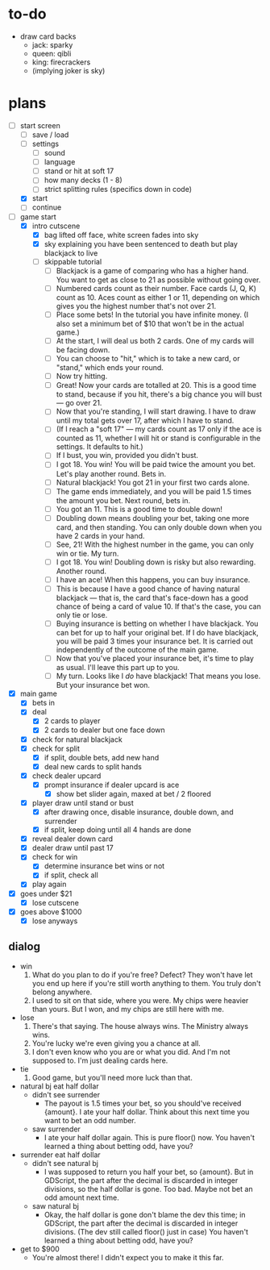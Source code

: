 # to-do

- draw card backs
	- jack: sparky
	- queen: qibli
	- king: firecrackers
	- (implying joker is sky)

# plans

- [ ] start screen
	- [ ] save / load
	- [ ] settings
		- [ ] sound
		- [ ] language
		- [ ] stand or hit at soft 17
		- [ ] how many decks (1 - 8)
		- [ ] strict splitting rules (specifics down in code)
	- [x] start
	- [ ] continue
- [ ] game start
	- [x] intro cutscene
		- [x] bag lifted off face, white screen fades into sky
		- [x] sky explaining you have been sentenced to death but play blackjack to live
		- [ ] skippable tutorial
			- [ ] Blackjack is a game of comparing who has a higher hand. You want to get as close to 21 as possible without going over.
			- [ ] Numbered cards count as their number. Face cards (J, Q, K) count as 10. Aces count as either 1 or 11, depending on which gives you the highest number that's not over 21.
			- [ ] Place some bets! In the tutorial you have infinite money. (I also set a minimum bet of $10 that won't be in the actual game.)
			- [ ] At the start, I will deal us both 2 cards. One of my cards will be facing down.
			- [ ] You can choose to "hit," which is to take a new card, or "stand," which ends your round.
			- [ ] Now try hitting.
			- [ ] Great! Now your cards are totalled at 20. This is a good time to stand, because if you hit, there's a big chance you will bust — go over 21.
			- [ ] Now that you're standing, I will start drawing. I have to draw until my total gets over 17, after which I have to stand.
			- [ ] (If I reach a "soft 17" — my cards count as 17 only if the ace is counted as 11, whether I will hit or stand is configurable in the settings. It defaults to hit.)
			- [ ] If I bust, you win, provided you didn't bust.
			- [ ] I got 18. You win! You will be paid twice the amount you bet. Let's play another round. Bets in.
			- [ ] Natural blackjack! You got 21 in your first two cards alone.
			- [ ] The game ends immediately, and you will be paid 1.5 times the amount you bet. Next round, bets in.
			- [ ] You got an 11. This is a good time to double down!
			- [ ] Doubling down means doubling your bet, taking one more card, and then standing. You can only double down when you have 2 cards in your hand.
			- [ ] See, 21! With the highest number in the game, you can only win or tie. My turn.
			- [ ] I got 18. You win! Doubling down is risky but also rewarding. Another round.
			- [ ] I have an ace! When this happens, you can buy insurance.
			- [ ] This is because I have a good chance of having natural blackjack — that is, the card that's face-down has a good chance of being a card of value 10. If that's the case, you can only tie or lose.
			- [ ] Buying insurance is betting on whether I have blackjack. You can bet for up to half your original bet. If I do have blackjack, you will be paid 3 times your insurance bet. It is carried out independently of the outcome of the main game.
			- [ ] Now that you've placed your insurance bet, it's time to play as usual. I'll leave this part up to you.
			- [ ] My turn. Looks like I *do* have blackjack! That means you lose. But your insurance bet won.
- [x] main game
	- [x] bets in
	- [x] deal
		- [x] 2 cards to player
		- [x] 2 cards to dealer but one face down
	- [x] check for natural blackjack
	- [x] check for split
		- [x] if split, double bets, add new hand
		- [x] deal new cards to split hands
	- [x] check dealer upcard
		- [x] prompt insurance if dealer upcard is ace
			- [x] show bet slider again, maxed at bet / 2 floored
	- [x] player draw until stand or bust
		- [x] after drawing once, disable insurance, double down, and surrender
		- [x] if split, keep doing until all 4 hands are done
	- [x] reveal dealer down card
	- [x] dealer draw until past 17
	- [x] check for win
		- [x] determine insurance bet wins or not
		- [x] if split, check all
	- [x] play again
- [x] goes under $21
	- [x] lose cutscene
- [x] goes above $1000
	- [x] lose anyways

## dialog

- win
	1. What do you plan to do if you're free? Defect? They won't have let you end up here if you're still worth anything to them. You truly don't belong anywhere.
	2. I used to sit on that side, where you were. My chips were heavier than yours. But I won, and my chips are still here with me.
- lose
	1. There's that saying. The house always wins. The Ministry always wins.
	2. You're lucky we're even giving you a chance at all.
	3. I don't even know who you are or what you did. And I'm not supposed to. I'm just dealing cards here.
- tie
	1. Good game, but you'll need more luck than that.
- natural bj eat half dollar
	- didn't see surrender
		- The payout is 1.5 times your bet, so you should've received {amount}. I ate your half dollar. Think about this next time you want to bet an odd number.
	- saw surrender
		- I ate your half dollar again. This is pure floor() now. You haven't learned a thing about betting odd, have you?
- surrender eat half dollar
	- didn't see natural bj
		- I was supposed to return you half your bet, so {amount}. But in GDScript, the part after the decimal is discarded in integer divisions, so the half dollar is gone. Too bad. Maybe not bet an odd amount next time.
	- saw natural bj
		- Okay, the half dollar is gone don't blame the dev this time; in GDScript, the part after the decimal is discarded in integer divisions. (The dev still called floor() just in case) You haven't learned a thing about betting odd, have you?
- get to $900
	- You're almost there! I didn't expect you to make it this far.
